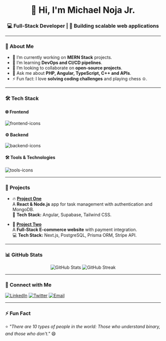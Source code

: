 <!-- Profile Header -->
<h1 align="center">👋 Hi, I'm Michael Noja Jr.</h1>
<h3 align="center">💻 Full-Stack Developer | 🚀 Building scalable web applications</h3>

---

### 🚀 **About Me**
- 🔭 I’m currently working on **MERN Stack** projects.
- 🌱 I’m learning **DevOps and CI/CD pipelines**.
- 👯 I’m looking to collaborate on **open-source projects**.
- 💬 Ask me about **PHP, Angular, TypeScript, C++ and APIs**.
- ⚡ Fun fact: I love **solving coding challenges** and playing chess ♔.

---

### 🛠️ **Tech Stack**

<!-- Frontend -->
#### 🌐 Frontend
<div align="left">
  <img src="https://skillicons.dev/icons?i=html,css,js,react,tailwind,bootstrap" alt="frontend-icons" />
</div>

<!-- Backend -->
#### ⚙️ Backend
<div align="left">
  <img src="https://skillicons.dev/icons?i=mysql,postgres,supabase" alt="backend-icons" />
</div>

<!-- Tools -->
#### 🛠️ Tools & Technologies
<div align="left">
  <img src="https://skillicons.dev/icons?i=git,github,docker,vscode" alt="tools-icons" />
</div>

---

### 🌟 **Projects**
- 🔥 [**Project One**](https://github.com/your-username/project-one)  
  A **React & Node.js** app for task management with authentication and MongoDB.  
  🚀 **Tech Stack:** Angular, Supabase, Tailwind CSS.

- 🚀 [**Project Two**](https://github.com/your-username/project-two)  
  A **Full-Stack E-commerce website** with payment integration.  
  💻 **Tech Stack:** Next.js, PostgreSQL, Prisma ORM, Stripe API.

---

### 📊 **GitHub Stats**
<div align="center">
  <img src="https://github-readme-stats.vercel.app/api?username=your-username&show_icons=true&theme=radical" alt="GitHub Stats" />
  <img src="https://github-readme-streak-stats.herokuapp.com/?user=your-username&theme=radical" alt="GitHub Streak" />
</div>

---

### 🤝 **Connect with Me**
<p align="left">
<a href="https://linkedin.com/in/your-linkedin" target="_blank"><img src="https://img.shields.io/badge/-LinkedIn-blue?style=flat-square&logo=Linkedin&logoColor=white" alt="LinkedIn"></a>
<a href="https://twitter.com/your-twitter" target="_blank"><img src="https://img.shields.io/badge/-Twitter-blue?style=flat-square&logo=Twitter&logoColor=white" alt="Twitter"></a>
<a href="mailto:your.email@example.com"><img src="https://img.shields.io/badge/-Email-c14438?style=flat-square&logo=Gmail&logoColor=white" alt="Email"></a>
</p>

---

### ⚡ **Fun Fact**
⭐ *"There are 10 types of people in the world: Those who understand binary, and those who don't."* 😄
